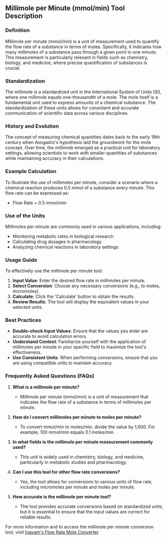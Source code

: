 ## Millimole per Minute (mmol/min) Tool Description

### Definition
Millimole per minute (mmol/min) is a unit of measurement used to quantify the flow rate of a substance in terms of moles. Specifically, it indicates how many millimoles of a substance pass through a given point in one minute. This measurement is particularly relevant in fields such as chemistry, biology, and medicine, where precise quantification of substances is crucial.

### Standardization
The millimole is a standardized unit in the International System of Units (SI), where one millimole equals one-thousandth of a mole. The mole itself is a fundamental unit used to express amounts of a chemical substance. The standardization of these units allows for consistent and accurate communication of scientific data across various disciplines.

### History and Evolution
The concept of measuring chemical quantities dates back to the early 19th century when Avogadro's hypothesis laid the groundwork for the mole concept. Over time, the millimole emerged as a practical unit for laboratory settings, allowing scientists to work with smaller quantities of substances while maintaining accuracy in their calculations.

### Example Calculation
To illustrate the use of millimoles per minute, consider a scenario where a chemical reaction produces 0.5 mmol of a substance every minute. This flow rate can be expressed as:
- Flow Rate = 0.5 mmol/min

### Use of the Units
Millimoles per minute are commonly used in various applications, including:
- Monitoring metabolic rates in biological research
- Calculating drug dosages in pharmacology
- Analyzing chemical reactions in laboratory settings

### Usage Guide
To effectively use the millimole per minute tool:
1. **Input Value**: Enter the desired flow rate in millimoles per minute.
2. **Select Conversion**: Choose any necessary conversions (e.g., to moles, micromoles).
3. **Calculate**: Click the 'Calculate' button to obtain the results.
4. **Review Results**: The tool will display the equivalent values in your selected units.

### Best Practices
- **Double-check Input Values**: Ensure that the values you enter are accurate to avoid calculation errors.
- **Understand Context**: Familiarize yourself with the application of millimoles per minute in your specific field to maximize the tool's effectiveness.
- **Use Consistent Units**: When performing conversions, ensure that you are using compatible units to maintain accuracy.

### Frequently Asked Questions (FAQs)

1. **What is a millimole per minute?**
   - Millimole per minute (mmol/min) is a unit of measurement that indicates the flow rate of a substance in terms of millimoles per minute.

2. **How do I convert millimoles per minute to moles per minute?**
   - To convert mmol/min to moles/min, divide the value by 1,000. For example, 100 mmol/min equals 0.1 moles/min.

3. **In what fields is the millimole per minute measurement commonly used?**
   - This unit is widely used in chemistry, biology, and medicine, particularly in metabolic studies and pharmacology.

4. **Can I use this tool for other flow rate conversions?**
   - Yes, the tool allows for conversions to various units of flow rate, including micromoles per minute and moles per minute.

5. **How accurate is the millimole per minute tool?**
   - The tool provides accurate conversions based on standardized units, but it is essential to ensure that the input values are correct for reliable results.

For more information and to access the millimole per minute conversion tool, visit [Inayam's Flow Rate Mole Converter](https://www.inayam.co/unit-converter/flow_rate_mole).